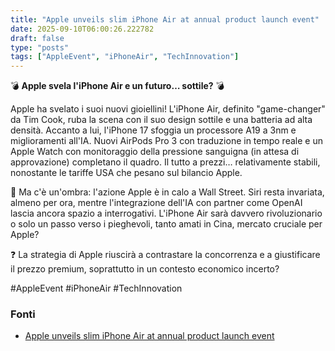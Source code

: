 ```yaml
---
title: "Apple unveils slim iPhone Air at annual product launch event"
date: 2025-09-10T06:00:26.222782
draft: false
type: "posts"
tags: ["AppleEvent", "iPhoneAir", "TechInnovation"]
---
```


💣 **Apple svela l'iPhone Air e un futuro… sottile?** 💣

Apple ha svelato i suoi nuovi gioiellini!  L'iPhone Air, definito "game-changer" da Tim Cook, ruba la scena con il suo design sottile e una batteria ad alta densità.  Accanto a lui, l'iPhone 17 sfoggia un processore A19 a 3nm e miglioramenti all'IA.  Nuovi AirPods Pro 3 con traduzione in tempo reale e un Apple Watch con monitoraggio della pressione sanguigna (in attesa di approvazione) completano il quadro.  Il tutto a prezzi… relativamente stabili, nonostante le tariffe USA che pesano sul bilancio Apple.

🤔 Ma c'è un'ombra: l'azione Apple è in calo a Wall Street.  Siri resta invariata, almeno per ora,  mentre l'integrazione dell'IA con partner come OpenAI lascia ancora spazio a interrogativi.  L'iPhone Air sarà davvero rivoluzionario o solo un passo verso i pieghevoli, tanto amati in Cina, mercato cruciale per Apple?

❓  La strategia di Apple riuscirà a contrastare la concorrenza e a giustificare il prezzo premium, soprattutto in un contesto economico incerto?

#AppleEvent #iPhoneAir #TechInnovation


### Fonti
- [Apple unveils slim iPhone Air at annual product launch event](https://www.aljazeera.com/economy/2025/9/9/apple-unveils-slim-iphone-air-at-annual-product-launch-event?traffic_source=rss)
